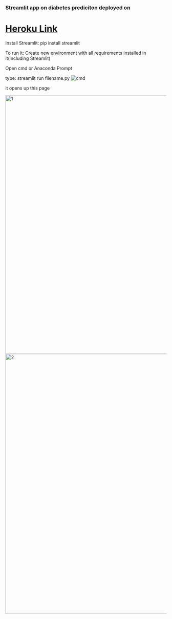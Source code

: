 ### Streamlit app on diabetes prediciton deployed on 
# [Heroku Link](https://diabetes-prediction-streamlit.herokuapp.com/)

Install Streamlit: pip install streamlit

To run it:
Create new environment with all requirements installed in it(including Streamlit)

Open cmd or Anaconda Prompt

type: streamlit run filename.py
![cmd](https://user-images.githubusercontent.com/29397302/84934365-d9c07900-b0f4-11ea-811f-5e24d1eef988.JPG)

it opens up this page

<img width="809" alt="1" src="https://user-images.githubusercontent.com/29397302/84934537-15f3d980-b0f5-11ea-827d-e6e8d8005dab.png">

<img width="813" alt="2" src="https://user-images.githubusercontent.com/29397302/84934565-1ee4ab00-b0f5-11ea-96a5-2479e3d58417.png">
